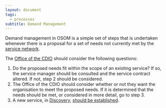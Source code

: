 ```yaml
---
layout: document
tags:
  - processes
subtitle: Demand Management
---
```


Demand management in OSOM is a simple set of steps that is undertaken whenever there is a proposal for a set of needs not currently met by the [service network](/osom-guide/service-network/).

The [Office of the CDIO](/osom-guide/office-of-the-cdio/) should consider the following questions:

1. Do the proposed needs fit within the scope of an existing service?
   If so, the service manager should be consulted and the service contract altered. If not, step 2 should be considered.
2. The Office of the CDIO should consider whether or not they want the organisation to meet the proposed needs. If it is determined that the needs should be met, or considered in more detail, go to step 3.
3. A new service, in [Discovery](/osom-guide/service-lifecycle/#discovery), [should be established](/osom-guide/establishing-a-new-service/).
